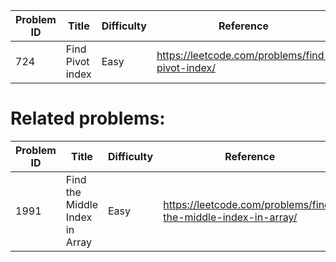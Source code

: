 | Problem ID | Title | Difficulty | Reference
| --- | --- | --- | ---
| 724 | Find Pivot index | Easy | https://leetcode.com/problems/find-pivot-index/


# Related problems:
| Problem ID | Title | Difficulty | Reference
| --- | --- | --- | ---
| 1991 | Find the Middle Index in Array | Easy | https://leetcode.com/problems/find-the-middle-index-in-array/
